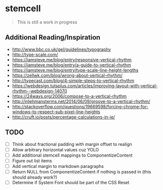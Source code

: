 # stemcell

> This is still a work in progress

## Additional Reading/Inspiration

*   <http://www.bbc.co.uk/gel/guidelines/typography>
*   <http://type-scale.com/>
*   <https://iamsteve.me/blog/entry/responsive-vertical-rhythm>
*   <https://iamsteve.me/blog/entry/a-guide-to-vertical-rhythm>
*   <https://iamsteve.me/blog/entry/type-scale-line-height-lengths>
*   <https://zellwk.com/blog/wrong-about-vertical-rhythm/>
*   <http://typecast.com/blog/4-simple-steps-to-vertical-rhythm>
*   <https://webdesign.tutsplus.com/articles/improving-layout-with-vertical-rhythm--webdesign-14070>
*   <https://24ways.org/2006/compose-to-a-vertical-rhythm>
*   <http://inlehmansterms.net/2014/06/09/groove-to-a-vertical-rhythm/>
*   <http://stackoverflow.com/questions/19669598/forcing-chrome-for-windows-to-respect-sub-pixel-line-heights>
*   <http://cruft.io/posts/percentage-calculations-in-ie/>

## TODO

-   [ ] Think about fractional padding with margin offset to realign
-   [ ] Allow arbitrary horizontal values cuz YOLO
-   [ ] Add additional stemcell mappings to ComponentizeContent
-   [ ] Figure out list items
-   [ ] Add vertical margin to markdown paragraphs
-   [ ] Return NULL from ComponentizeContent if nothing is passed in (this should already work?)
-   [ ] Determine if System Font should be part of the CSS Reset
